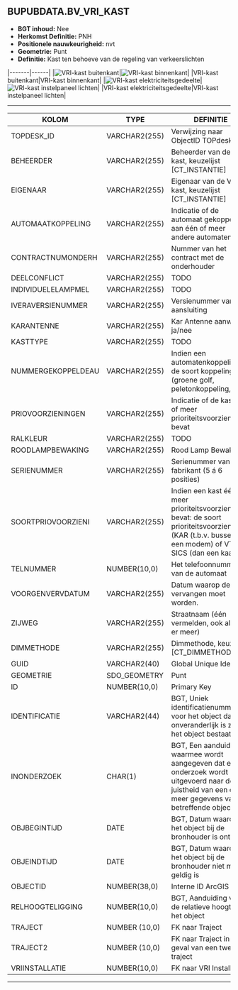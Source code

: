 ﻿## BUPUBDATA.BV_VRI_KAST


* __BGT inhoud:__ Nee
* __Herkomst Definitie:__ PNH
* __Positionele nauwkeurigheid:__ nvt
* __Geometrie:__ Punt
* __Definitie:__ Kast ten behoeve van de regeling van verkeerslichten

|-------|------|
|![VRI-kast buitenkant](vrikast_1.png)|![VRI-kast binnenkant](vrikast_2.png)|
|VRI-kast buitenkant|VRI-kast binnenkant|
|![VRI-kast elektriciteitsgedeelte](vrikast_3.png)|![VRI-kast instelpaneel lichten](vrikast_4.png)|
|VRI-kast elektriciteitsgedeelte|VRI-kast instelpaneel lichten|

***

|KOLOM                           	|TYPE          	|DEFINITIE|
|------                          	|----          	|-----    |
|TOPDESK_ID							|VARCHAR2(255) 	|Verwijzing naar ObjectID TOPdesk|
|BEHEERDER                       	|VARCHAR2(255) 	|Beheerder van de VRI-kast, keuzelijst [CT_INSTANTIE]|
|EIGENAAR                        	|VARCHAR2(255) 	|Eigenaar van de VRI-kast, keuzelijst [CT_INSTANTIE]|
|AUTOMAATKOPPELING               	|VARCHAR2(255) 	|Indicatie of de automaat gekoppeld is aan één of meer andere automaten |
|CONTRACTNUMONDERH               	|VARCHAR2(255) 	|Nummer van het contract met de onderhouder|
|DEELCONFLICT                    	|VARCHAR2(255) 	|TODO|
|INDIVIDUELELAMPMEL              	|VARCHAR2(255) 	|TODO|
|IVERAVERSIENUMMER               	|VARCHAR2(255) 	|Versienummer van de aansluiting|
|KARANTENNE                      	|VARCHAR2(255) 	|Kar Antenne aanwezig ja/nee|
|KASTTYPE                        	|VARCHAR2(255) 	|TODO|
|NUMMERGEKOPPELDEAU              	|VARCHAR2(255) 	|Indien een automatenkoppeling: de soort koppeling (groene golf, peletonkoppeling, etc.)|
|PRIOVOORZIENINGEN               	|VARCHAR2(255) 	|Indicatie of de kast één of meer prioriteitsvoorzieningen bevat |
|RALKLEUR                        	|VARCHAR2(255) 	|TODO|
|ROODLAMPBEWAKING                	|VARCHAR2(255) 	|Rood Lamp Bewaking|
|SERIENUMMER                     	|VARCHAR2(255) 	|Serienummer van de fabrikant (5 á 6 posities)|
|SOORTPRIOVOORZIENI              	|VARCHAR2(255) 	|Indien een kast één of meer prioriteitsvoorzieningen bevat: de soort prioriteitsvoorziening (KAR (t.b.v. bussen OV een modem) of VTAG, SICS (dan een kaart))|
|TELNUMMER                       	|NUMBER(10,0)  	|Het telefoonnummer van de automaat|
|VOORGENVERVDATUM                	|VARCHAR2(255) 	|Datum waarop de kast vervangen moet worden.|
|ZIJWEG                          	|VARCHAR2(255) 	|Straatnaam (één vermelden, ook al zijn er meer)|
|DIMMETHODE                      	|VARCHAR2(255) 	|Dimmethode, keuzelijst [CT_DIMMETHODE]|
|GUID                            	|VARCHAR2(40)  	|Global Unique Identifier|
|GEOMETRIE                       	|SDO_GEOMETRY  	|Punt|
|ID                              	|NUMBER(10,0)  	|Primary Key|
|IDENTIFICATIE			            |VARCHAR2(44)  	|BGT, Uniek identificatienummer voor het object dat onveranderlijk is zolang het object bestaat|
|INONDERZOEK                        |CHAR(1)       	|BGT, Een aanduiding waarmee wordt aangegeven dat een onderzoek wordt uitgevoerd naar de juistheid van een of meer gegevens van het betreffende object|
|OBJBEGINTIJD                    	|DATE          	|BGT, Datum waarop het object bij de bronhouder is ontstaan|
|OBJEINDTIJD                     	|DATE          	|BGT, Datum waarop het object bij de bronhouder niet meer geldig is|
|OBJECTID                        	|NUMBER(38,0)   |Interne ID ArcGIS|
|RELHOOGTELIGGING                	|NUMBER(10,0)  	|BGT, Aanduiding voor de relatieve hoogte van het object|
|TRAJECT							|NUMBER (10,0)	|FK naar Traject|
|TRAJECT2							|NUMBER (10,0)	|FK naar Traject in het geval van een tweede traject|
|VRIINSTALLATIE                  	|NUMBER(10,0)  	|FK naar VRI Installatie|

***

